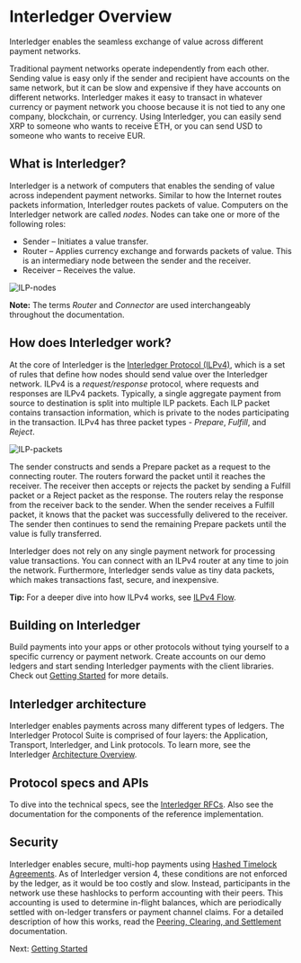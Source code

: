 # Interledger Overview

Interledger enables the seamless exchange of value across different payment networks. 

Traditional payment networks operate independently from each other. Sending value is easy only if the sender and 
recipient have accounts on the same network, but it can be slow and expensive if they have accounts on different 
networks. Interledger makes it easy to transact in whatever currency or payment network you choose because it is 
not tied to any one company, blockchain, or currency. Using Interledger, you can easily send XRP to someone who wants 
to receive ETH, or you can send USD to someone who wants to receive EUR.


## What is Interledger?

Interledger is a network of computers that enables the sending of value across independent payment networks. 
Similar to how the Internet routes packets information, Interledger routes packets of value. Computers on the Interledger 
network are called *nodes*. Nodes can take one or more of the following roles:

- Sender – Initiates a value transfer.
- Router – Applies currency exchange and forwards packets of value. This is an intermediary node between the sender 
and the receiver. 
- Receiver – Receives the value.


![ILP-nodes](../images/ilp-nodes-2.png)

**Note:** The terms *Router* and *Connector* are used interchangeably throughout the documentation.


## How does Interledger work?

At the core of Interledger is the [Interledger Protocol (ILPv4)](https://interledger.org/rfcs/0027-interledger-protocol-4/), 
which is a set of rules that define how nodes should send value over the Interledger network. ILPv4 is a *request/response* 
protocol, where requests and responses are ILPv4 packets. Typically, a single aggregate 
payment from source to destination is split into multiple ILP packets. Each ILP packet contains transaction 
information, which is private to the nodes participating in the transaction. ILPv4 has three packet types -  *Prepare*, *Fulfill*, and *Reject*. 

![ILP-packets](../images/ilp-packets.png)

The sender constructs and sends a Prepare packet as a request to the connecting router. The routers forward the packet 
until it reaches the receiver. The receiver then accepts or rejects the packet by sending a Fulfill packet or a 
Reject packet as the response. The routers relay the response from the receiver back to the sender. When the sender 
receives a Fulfill packet, it knows that the packet was successfully delivered to the receiver. The sender then 
continues to send the remaining Prepare packets until the value is fully transferred. 

Interledger does not rely on any single payment network for processing value transactions. You can connect with 
an ILPv4 router at any time to join the network. Furthermore, Interledger sends value as tiny data packets, 
which makes transactions fast, secure, and inexpensive.

**Tip:** For a deeper dive into how ILPv4 works, see [ILPv4 Flow](https://interledger.org/rfcs/0027-interledger-protocol-4/#prerequisites).


## Building on Interledger

Build payments into your apps or other protocols without tying yourself to a specific currency or payment network. 
Create accounts on our demo ledgers and start sending Interledger payments with the client libraries. 
Check out [Getting Started](getting-started.html) for more details.


## Interledger architecture

Interledger enables payments across many different types of ledgers. The Interledger Protocol Suite is comprised of 
four layers: the Application, Transport, Interledger, and Link protocols. To learn more, see the Interledger 
[Architecture Overview](https://interledger.org/rfcs/0001-interledger-architecture/).


## Protocol specs and APIs

To dive into the technical specs, see the [Interledger RFCs](https://github.com/interledger/rfcs). Also see the documentation for the components of the 
reference implementation.


## Security

Interledger enables secure, multi-hop payments using [Hashed Timelock Agreements](https://interledger.org/rfcs/0022-hashed-timelock-agreements/). 
As of Interledger version 4, these conditions are not enforced by the ledger, as it would be too costly and slow. 
Instead, participants in the network use these hashlocks to perform accounting with their peers. This accounting is 
used to determine in-flight balances, which are periodically settled with on-ledger transfers or payment channel claims. 
For a detailed description of how this works, read the 
[Peering, Clearing, and Settlement](https://interledger.org/rfcs/0032-peering-clearing-settlement/) documentation.

Next: [Getting Started](getting-started.html)
